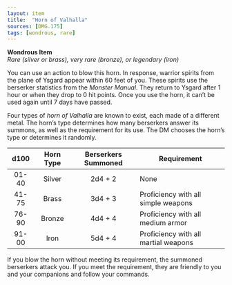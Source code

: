 ```yaml
---
layout: item
title:  "Horn of Valhalla"
sources: [DMG.175]
tags: [wondrous, rare]
---
```


**Wondrous Item**  
*Rare (silver or brass), very rare (bronze), or legendary (iron)*

You can use an action to blow this horn. In response, warrior spirits from the plane of Ysgard appear within 60 feet of you. These spirits use the berserker statistics from the *Monster Manual*. They return to Ysgard after 1 hour or when they drop to 0 hit points. Once you use the horn, it can’t be used again until 7 days have passed.

Four types of *horn of Valhalla* are known to exist, each made of a different metal. The horn’s type determines how many berserkers answer its summons, as well as the requirement for its use. The DM chooses the horn’s type or determines it randomly.

d100 | Horn Type | Berserkers Summoned | Requirement
:-:  | :-:       | :-:                 | ---
01-40 | Silver  | 2d4 + 2   | None
41-75 | Brass   | 3d4 + 3   | Proficiency with all simple weapons
76-90 | Bronze  | 4d4 + 4   | Proficiency with all medium armor
91-00 | Iron    | 5d4 + 4   | Proficiency with all martial weapons

If you blow the horn without meeting its requirement, the summoned berserkers attack you. If you meet the requirement, they are friendly to you and your companions and follow your commands.